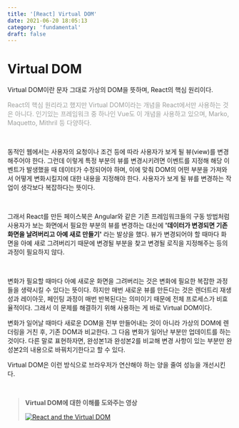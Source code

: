 ```yaml
---
title: '[React] Virtual DOM'
date: 2021-06-20 18:05:13
category: 'fundamental'
draft: false
---
```


# Virtual DOM

Virtual DOM이란 문자 그대로 가상의 DOM을 뜻하며, React의 핵심 원리이다.

<span style="color: #9D9F9D;">React의 핵심 원리라고 했지만 Virtual DOM이라는 개념을 React에서만 사용하는 것은 아니다. 인기있는 프레임워크 중 하나인 Vue도 이 개념을 사용하고 있으며, Marko, Maquetto, Mithril 등 다양하다.</span>

<br />
 
동적인 웹에서는 사용자의 요청이나 조건 등에 따라 사용자가 보게 될 뷰(view)를 변경해주어야 한다. 그런데 이렇게 특정 부분의 뷰를 변경시키려면 이벤트를 지정해 해당 이벤트가 발생했을 때 데이터가 수정되어야 하며, 이에 맞춰 DOM의 어떤 부분을 가져와서 어떻게 변화시킬지에 대한 내용을 지정해야 한다. 사용자가 보게 될 뷰를 변경하는 작업이 생각보다 복잡하다는 뜻이다.

<br />

그래서 React를 만든 페이스북은 Angular와 같은 기존 프레임워크들의 구동 방법처럼 사용자가 보는 화면에서 필요한 부분의 뷰를 변경하는 대신에 **'데이터가 변경되면 기존 화면을 날려버리고 아예 새로 만들기'** 라는 발상을 했다. 뷰가 변경되어야 할 때마다 화면을 아예 새로 그려버리기 때문에 변경될 부분을 찾고 변경될 로직을 지정해주는 등의 과정이 필요하지 않다.

<br />

변화가 필요할 때마다 아예 새로운 화면을 그려버리는 것은 변화에 필요한 복잡한 과정들을 생략시킬 수 있다는 뜻이다. 하지만 매번 새로운 뷰를 만든다는 것은 렌더트리 재생성과 레이아웃, 페인팅 과정이 매번 반복된다는 의미이기 때문에 전체 프로세스가 비효율적이다. 그래서 이 문제를 해결하기 위해 사용하는 게 바로 Virtual DOM이다.

변화가 일어날 때마다 새로운 DOM을 전부 만들어내는 것이 아니라 가상의 DOM에 렌더링을 거친 후, 기존 DOM과 비교한다. 그 다음 변화가 일어난 부분만 업데이트를 하는 것이다. 다른 말로 표현하자면, 완성본1과 완성본2를 비교해 변경 사항이 있는 부분만 완성본2의 내용으로 바꿔치기한다고 할 수 있다.

Virtual DOM은 이런 방식으로 브라우저가 연산해야 하는 양을 줄여 성능을 개선시킨다.

<br />

> **Virtual DOM에 대한 이해를 도와주는 영상**
>
> [![React and the Virtual DOM](https://img.youtube.com/vi/BYbgopx44vo/0.jpg)](https://youtu.be/BYbgopx44vo)

<br/>
<br/>
<br/>
<br/>
